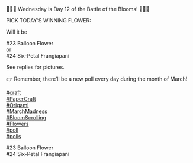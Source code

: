 🌸🌹🌻 Wednesday is Day 12 of the Battle of the Blooms! 💐🌼🌷

PICK TODAY’S WINNING FLOWER:

Will it be

\#23 Balloon Flower  
or  
\#24 Six-Petal Frangiapani

See replies for pictures.

👉 Remember, there’ll be a new poll every day during the month of March!

[\#<span>craft</span>](https://social.lol/tags/craft)  
[\#<span>PaperCraft</span>](https://social.lol/tags/PaperCraft)  
[\#<span>Origami</span>](https://social.lol/tags/Origami)  
[\#<span>MarchMadness</span>](https://social.lol/tags/MarchMadness)  
[\#<span>BloomScrolling</span>](https://social.lol/tags/BloomScrolling)  
[\#<span>Flowers</span>](https://social.lol/tags/Flowers)  
[\#<span>poll</span>](https://social.lol/tags/poll)  
[\#<span>polls</span>](https://social.lol/tags/polls)

<radio disabled="disabled">\#23 Balloon Flower</radio>  
<radio disabled="disabled">\#24 Six-Petal Frangiapani</radio>